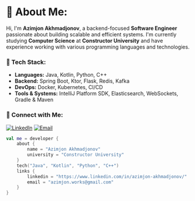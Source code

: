# 💫 About Me:

Hi, I'm **Azimjon Akhmadjonov**, a backend-focused **Software Engineer** passionate about building scalable and efficient systems. I'm currently studying **Computer Science** at **Constructor University** and have experience working with various programming languages and technologies. 

### 🚀 Tech Stack:
- **Languages:** Java, Kotlin, Python, C++
- **Backend:** Spring Boot, Ktor, Flask, Redis, Kafka
- **DevOps:** Docker, Kubernetes, CI/CD
- **Tools & Systems:** IntelliJ Platform SDK, Elasticsearch, WebSockets, Gradle & Maven

### 🔗 Connect with Me:
[![LinkedIn](https://img.shields.io/badge/LinkedIn-Connect-blue)](https://www.linkedin.com/in/azimjon-akhmadjonov/)
[![Email](https://img.shields.io/badge/Email-Contact-red)](mailto:azimjon.works@gmail.com)

```kotlin
val me = developer {
    about {
        name = "Azimjon Akhmadjonov"
        university = "Constructor University"
    }
    tech("Java", "Kotlin", "Python", "C++")
    links {
        linkedin = "https://www.linkedin.com/in/azimjon-akhmadjonov/"
        email = "azimjon.works@gmail.com"
    }
}
```
